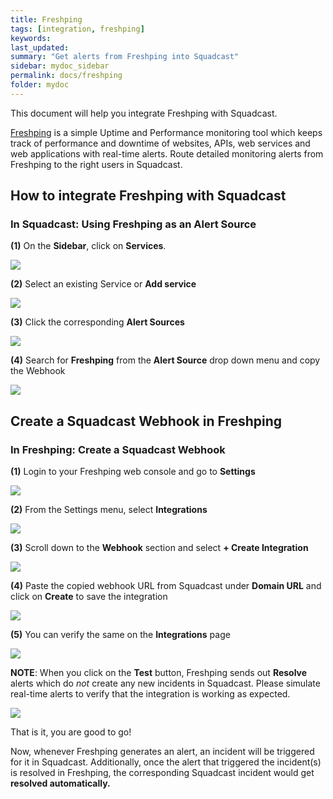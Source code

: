 ```yaml
---
title: Freshping
tags: [integration, freshping]
keywords: 
last_updated: 
summary: "Get alerts from Freshping into Squadcast"
sidebar: mydoc_sidebar
permalink: docs/freshping
folder: mydoc
---
```


This document will help you integrate Freshping with Squadcast.

[Freshping](https://www.freshworks.com/website-monitoring/) is a simple Uptime and Performance monitoring tool which keeps track of performance and downtime of websites, APIs, web services and web applications with real-time alerts.
Route detailed monitoring alerts from Freshping to the right users in Squadcast.

## How to integrate Freshping with Squadcast

### In Squadcast: Using Freshping as an Alert Source

**(1)** On the **Sidebar**, click on **Services**.

![](images/integration_1-1.png)

**(2)** Select an existing Service or **Add service** 

![](images/integration_1-2.png)

**(3)** Click the corresponding **Alert Sources**

![](images/integration_1.png)

**(4)** Search for **Freshping** from the **Alert Source** drop down menu and copy the Webhook

![](images/freshping_1.png)

## Create a Squadcast Webhook in Freshping

### In Freshping: Create a Squadcast Webhook

**(1)** Login to your Freshping web console and go to **Settings** 

![](images/freshping_2.png)

**(2)** From the Settings menu, select **Integrations**

![](images/freshping_3.png)

**(3)** Scroll down to the **Webhook** section and select **+ Create Integration**

![](images/freshping_4.png)

**(4)** Paste the copied webhook URL from Squadcast under **Domain URL** and click on **Create** to save the integration

![](images/freshping_5.png)

**(5)** You can verify the same on the **Integrations** page

![](images/freshping_6.png)

**NOTE**: When you click on the **Test** button, Freshping sends out **Resolve** alerts which do *not* create any new incidents in Squadcast. Please simulate real-time alerts to verify that the integration is working as expected.

![](images/freshping_7.png)

That is it, you are good to go! 

Now, whenever Freshping generates an alert, an incident will be triggered for it in Squadcast. Additionally, once the alert that triggered the incident(s) is resolved in Freshping, the corresponding Squadcast incident would get **resolved automatically.**
